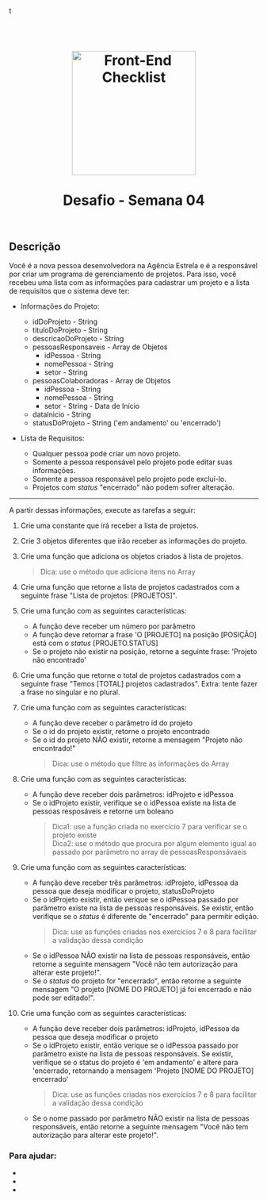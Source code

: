 t<h1 align="center">
  <br>
  <img src="../assets/developer.png" alt="Front-End Checklist" width="250">
  <br>
    <br>
        Desafio - Semana 04
  <br>
  <br>
</h1>

## Descrição

Você é a nova pessoa desenvolvedora na Agência Estrela e é a responsável por criar um programa de gerenciamento de projetos. Para isso, você recebeu uma lista com as informações para cadastrar um projeto e a lista de requisitos que o sistema deve ter:

- Informações do Projeto:

  - idDoProjeto - String
  - tituloDoProjeto - String
  - descricaoDoProjeto - String
  - pessoasResponsaveis - Array de Objetos
    - idPessoa - String
    - nomePessoa - String
    - setor - String
  - pessoasColaboradoras - Array de Objetos
    - idPessoa - String
    - nomePessoa - String
    - setor - String - Data de Início
  - dataInicio - String
  - statusDoProjeto - String ('em andamento' ou 'encerrado')

- Lista de Requisitos:
  - Qualquer pessoa pode criar um novo projeto.
  - Somente a pessoa responsável pelo projeto pode editar suas informações.
  - Somente a pessoa responsável pelo projeto pode excluí-lo.
  - Projetos com _status_ "encerrado" não podem sofrer alteração.

---

A partir dessas informações, execute as tarefas a seguir:

1. Crie uma constante que irá receber a lista de projetos.

2. Crie 3 objetos diferentes que irão receber as informações do projeto.

3. Crie uma função que adiciona os objetos criados à lista de projetos.

   > Dica: use o método que adiciona itens no Array

4. Crie uma função que retorne a lista de projetos cadastrados com a seguinte frase "Lista de projetos: [PROJETOS]".

5. Crie uma função com as seguintes características:

   - A função deve receber um número por parâmetro
   - A função deve retornar a frase 'O [PROJETO] na posição [POSIÇÃO] está com o _status_ [PROJETO.STATUS]
   - Se o projeto não existir na posição, retorne a seguinte frase: 'Projeto não encontrado'

6. Crie uma função que retorne o total de projetos cadastrados com a seguinte frase "Temos [TOTAL] projetos cadastrados". Extra: tente fazer a frase no singular e no plural.

7. Crie uma função com as seguintes características:

   - A função deve receber o parâmetro id do projeto
   - Se o id do projeto existir, retorne o projeto encontrado
   - Se o id do projeto NÃO existir, retorne a mensagem "Projeto não encontrado!"
     > Dica: use o método que filtre as informações do Array

8. Crie uma função com as seguintes características:

   - A função deve receber dois parâmetros: idProjeto e idPessoa
   - Se o idProjeto existir, verifique se o idPessoa existe na lista de pessoas resposáveis e retorne um boleano
     > Dica1: use a função criada no exercício 7 para verificar se o projeto existe  
     > Dica2: use o método que procura por algum elemento igual ao passado por parâmetro no array de pessoasResponsávaeis

9. Crie uma função com as seguintes características:

   - A função deve receber três parâmetros: idProjeto, idPessoa da pessoa que deseja modificar o projeto, statusDoProjeto
   - Se o idProjeto existir, então verique se o idPessoa passado por parâmetro existe na lista de pessoas responsáveis. Se existir, então verifique se o _status_ é diferente de "encerrado" para permitir edição.
     > Dica: use as funções criadas nos exercícios 7 e 8 para facilitar a validação dessa condição
   - Se o idPessoa NÃO existir na lista de pessoas responsáveis, então retorne a seguinte mensagem "Você não tem autorização para alterar este projeto!".
   - Se o _status_ do projeto for "encerrado", então retorne a seguinte mensagem "O projeto [NOME DO PROJETO] já foi encerrado e não pode ser editado!".

10. Crie uma função com as seguintes características:

    - A função deve receber dois parâmetros: idProjeto, idPessoa da pessoa que deseja modificar o projeto
    - Se o idProjeto existir, então verique se o idPessoa passado por parâmetro existe na lista de pessoas responsáveis. Se existir, verifique se o status do projeto é 'em andamento' e altere para 'encerrado, retornando a mensagem 'Projeto [NOME DO PROJETO] encerrado'
      > Dica: use as funções criadas nos exercícios 7 e 8 para facilitar a validação dessa condição
    - Se o nome passado por parâmetro NÃO existir na lista de pessoas responsáveis, então retorne a seguinte mensagem "Você não tem autorização para alterar este projeto!".

### Para ajudar:

- [arrays]: (https://developer.mozilla.org/pt-BR/docs/Web/JavaScript/Reference/Global_Objects/Array)
- [objetos]: (https://developer.mozilla.org/pt-BR/docs/Web/JavaScript/Reference/Global_Objects/Object)
- [métodos map(), filter() e find()]: (https://medium.com/reprogramabr/m%C3%A9todos-de-arrays-find-map-e-filter-dcbbdf7c5be0)
